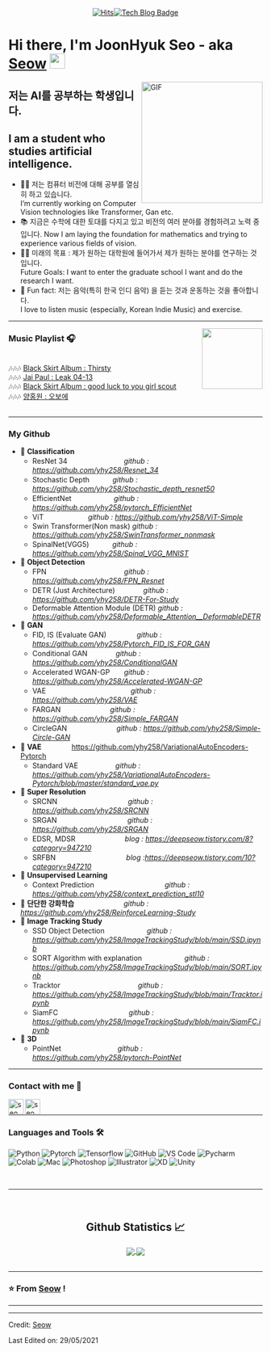   <div align=center>
	
[![Hits](https://hits.seeyoufarm.com/api/count/incr/badge.svg?url=https%3A%2F%2Fgithub.com%2Fyhy258&count_bg=%23CCB1ED&title_bg=%23433636&icon=snapchat.svg&icon_color=%23C9B5DD&title=hits&edge_flat=false)](https://hits.seeyoufarm.com)[![Tech Blog Badge](http://img.shields.io/badge/-Tech%20blog-black?style=flat-square&logo=github&link=https://velog.io/@yhyj1001)](https://velog.io/@yhyj1001)
	
  </div>
 
# Hi there, I'm JoonHyuk Seo - aka [Seow](https://velog.io/@yhyj1001) <img width="30px" src="https://media.tenor.com/images/3b388fe03da271d2674faf85eb7c3fcd/tenor.gif" />

<img align="right" alt="GIF" height="240px" src="https://user-images.githubusercontent.com/33916246/116817592-19277500-aba2-11eb-9714-78d7b3c81d2f.png" />

## 저는 AI를 공부하는 학생입니다.
## I am a student who studies artificial intelligence.  

- 👨‍💻  저는 컴퓨터 비전에 대해 공부를 열심히 하고 있습니다.  
I’m currently working on Computer Vision technologies like Transformer, Gan etc.
- 📚 지금은 수학에 대한 토대를 다지고 있고 비전의 여러 분야를 경험하려고 노력 중입니다.
Now I am laying the foundation for mathematics and trying to experience various fields of vision.
- 💪🏼 미래의 목표 : 제가 원하는 대학원에 들어가서 제가 원하는 분야를 연구하는 것 입니다.  
Future Goals: I want to enter the graduate school I want and do the research I want.
- 🥳 Fun fact: 저는 음악(특히 한국 인디 음악) 을 듣는 것과 운동하는 것을 좋아합니다.  
I love to listen music (especially, Korean Indie Music) and exercise.

---

<img align="right" height = "120" src="https://b-zinga.com/wp-content/uploads/2019/03/YouTube-logo-600x489.jpg"/>



### Music Playlist 🎧

<br/> 🎶🎶🎶 [Black Skirt Album : Thirsty](https://www.youtube.com/watch?v=WYPyun0nMv0)<br/>
🎶🎶🎶 [Jai Paul : Leak 04-13](https://www.youtube.com/watch?v=97YvkYlfibU)<br/>
🎶🎶🎶 [Black Skirt Album : good luck to you girl scout](https://www.youtube.com/watch?v=xvG9iEHutxA)<br/>
🎶🎶🎶 [양홍원 : 오보에](https://www.youtube.com/watch?v=s844XpmJwwE)
<br/><br/>

---
  
### My Github
- 💫 **Classification**
	- ResNet 34　　　　　　　　*github : https://github.com/yhy258/Resnet_34*
	- Stochastic Depth 　　　*github : https://github.com/yhy258/Stochastic_depth_resnet50*
	- EfficientNet　　　　　　*github : https://github.com/yhy258/pytorch_EfficientNet*
	- ViT　　　　　　          *github : https://github.com/yhy258/ViT-Simple*
	- Swin Transformer(Non mask)    *github : https://github.com/yhy258/SwinTransformer_nonmask*
	- SpinalNet(VGG5) 　　　*github : https://github.com/yhy258/Spinal_VGG_MNIST*
- 💫 **Object Detection**
	- FPN　　　　　　　　　　　*github : https://github.com/yhy258/FPN_Resnet*
	- DETR (Just Architecture)　　　　*github : https://github.com/yhy258/DETR-For-Study*
	- Deformable Attention Module (DETR)  *github : https://github.com/yhy258/Deformable_Attention__DeformableDETR*
- 💫 **GAN**
	- FID, IS (Evaluate GAN) 　　　　*github : https://github.com/yhy258/Pytorch_FID_IS_FOR_GAN*
	- Conditional GAN　　　　*github : https://github.com/yhy258/ConditionalGAN*
	- Accelerated WGAN-GP　　*github : https://github.com/yhy258/Accelerated-WGAN-GP*
	- VAE　　　　　　　　　　　　*github : https://github.com/yhy258/VAE*
	- FARGAN　　　　　　　*github : https://github.com/yhy258/Simple_FARGAN*
	- CircleGAN　　　　　　　*github : https://github.com/yhy258/Simple-Circle-GAN*
- 💫 **VAE**　　　　 https://github.com/yhy258/VariationalAutoEncoders-Pytorch  
	- Standard VAE　　　　　 *github :  https://github.com/yhy258/VariationalAutoEncoders-Pytorch/blob/master/standard_vae.py*
- 💫 **Super Resolution**
	- SRCNN　　　　　　　　　　*github : https://github.com/yhy258/SRCNN*
	- SRGAN　　　　　　　　　　*github : https://github.com/yhy258/SRGAN*
	- EDSR, MDSR　　　　　　　*blog : https://deepseow.tistory.com/8?category=947210*
	- SRFBN　　　　　　　　　　*blog :https://deepseow.tistory.com/10?category=947210*
- 💫 **Unsupervised Learning**
	- Context Prediction　　　　　　　　　　*github : https://github.com/yhy258/context_prediction_stl10*
- 💫 **단단한 강화학습**　　　　　　　*github : https://github.com/yhy258/ReinforceLearning-Study*
- 💫 **Image Tracking Study**  
	- SSD Object Detection　　　　　　*github : https://github.com/yhy258/ImageTrackingStudy/blob/main/SSD.ipynb*
	- SORT Algorithm with explanation　　　　　　*github : https://github.com/yhy258/ImageTrackingStudy/blob/main/SORT.ipynb*
	- Tracktor　　　　　　　　　　　*github :  https://github.com/yhy258/ImageTrackingStudy/blob/main/Tracktor.ipynb*
	- SiamFC　　　　　　　　　　*github :  https://github.com/yhy258/ImageTrackingStudy/blob/main/SiamFC.ipynb*
- 💫 **3D**  
	- PointNet　　　　　　　　*github :  https://github.com/yhy258/pytorch-PointNet*  


---


### Contact with me 📝

[<img align="left" alt="seow.site" height="30px" src="https://user-images.githubusercontent.com/33916246/116786861-f7fc5100-aadb-11eb-94ad-81554c19e7f6.png" />][website]
[<img align="left" alt="seow Instagram" height="30px" src="https://image.flaticon.com/icons/svg/725/725278.svg" />][instagram]

<br />

---

### Languages and Tools 🛠 

![Python](http://img.shields.io/badge/-Python-3776AB?style=flat-square&logo=python&logoColor=ffffff)
![Pytorch](http://img.shields.io/badge/-Pytorch-5391FE?style=flat-square&logo=pytorch&logoColor=ffffff)
![Tensorflow](http://img.shields.io/badge/-Tensorflow-5391FE?style=flat-square&logo=tensorflow&logoColor=ffffff)
![GitHub](https://img.shields.io/badge/-GitHub-181717?style=flat-square&logo=github)
![VS Code](http://img.shields.io/badge/-VS%20Code-007ACC?style=flat-square&logo=visual-studio-code&logoColor=ffffff)
![Pycharm](http://img.shields.io/badge/-Pycharm-2C2255?style=flat-square&logo=Pycharm&logoColor=ffffff)
![Colab](http://img.shields.io/badge/-Colab-2C2255?style=flat-square&logo=Google&logoColor=ffffff)
![Mac](http://img.shields.io/badge/-Apple-0078D6?style=flat-square&logo=apple&logoColor=ffffff)
![Photoshop](http://img.shields.io/badge/-Photoshop-0078D6?style=flat-square&logo=adobe&logoColor=ffffff)
![Illustrator](http://img.shields.io/badge/-Illustrator-0078D6?style=flat-square&logo=adobe&logoColor=ffffff)
![XD](http://img.shields.io/badge/-XD-0078D6?style=flat-square&logo=adobe&logoColor=ffffff)
![Unity](http://img.shields.io/badge/-Unity-0078D6?style=flat-square&logo=unity&logoColor=ffffff)

<br/>

---

<br/>

  <h2 align="center"> Github Statistics 📈 </h2>
  
  <div align="center"> 
     <a href="">
      <img align="center" src="https://github-readme-stats.vercel.app/api?username=yhy258&hide=issues&show_icons=true&theme=dracula" />
    </a>
    <a href="">
      <img align="center" src="https://github-readme-stats.vercel.app/api/top-langs/?username=yhy258&layout=compact"/>
    </a>
</div>



<br/>

---

### ⭐️ From [Seow](https://github.com/yhy258) ! ### 

---

[website]: https://deepseow.tistory.com/
[instagram]: https://www.instagram.com/oz__oo__/



----
Credit: [Seow](https://github.com/yhy258)

Last Edited on: 29/05/2021

